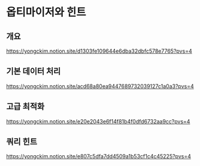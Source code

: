 # 옵티마이저와 힌트

## 개요
https://yongckim.notion.site/d1303fe109644e6dba32dbfc578e7765?pvs=4

## 기본 데이터 처리
https://yongckim.notion.site/acd68a80ea9447689732039127c1a0a3?pvs=4

## 고급 최적화
https://yongckim.notion.site/e20e2043e6f14f81b4f0dfd6732aa9cc?pvs=4

## 쿼리 힌트
https://yongckim.notion.site/e807c5dfa7dd4509a1b53cf1c4c45225?pvs=4

